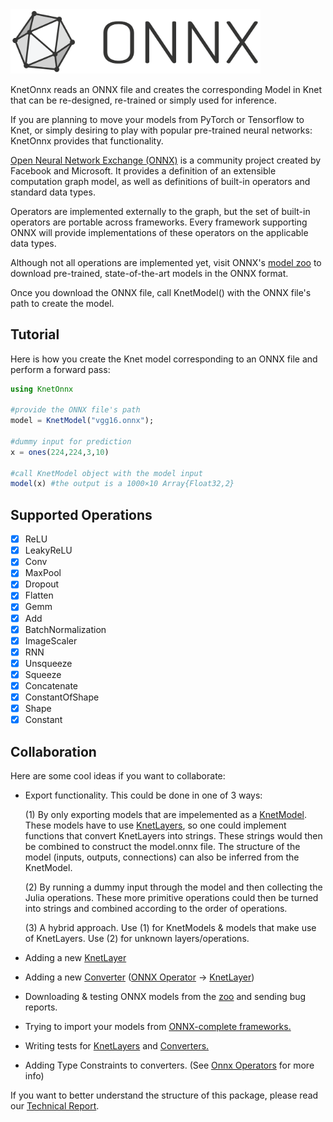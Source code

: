 <img src="https://github.com/onnx/onnx/blob/master/docs/ONNX_logo_main.png?raw=true" width="400">

KnetOnnx reads an ONNX file and creates the corresponding Model in Knet that can be re-designed, re-trained or simply used for inference.

If you are planning to move your models from PyTorch or Tensorflow to Knet, or simply desiring to play with popular pre-trained neural networks: KnetOnnx provides that functionality.

[Open Neural Network Exchange (ONNX)](https://onnx.ai/)
 is a community project created by Facebook and Microsoft. It provides a definition of an extensible computation graph model, as well as definitions of built-in operators and standard data types.

Operators are implemented externally to the graph, but the set of built-in operators are portable across frameworks. Every framework supporting ONNX will provide implementations of these operators on the applicable data types.

Although not all operations are implemented yet, visit ONNX's [model zoo](https://github.com/onnx/models) to download pre-trained, state-of-the-art models in the ONNX format.

Once you download the ONNX file, call KnetModel() with the ONNX file's path to create the model.

## Tutorial

Here is how you create the Knet model corresponding to an ONNX file and perform a forward pass:

```julia
using KnetOnnx

#provide the ONNX file's path
model = KnetModel("vgg16.onnx");

#dummy input for prediction
x = ones(224,224,3,10)

#call KnetModel object with the model input
model(x) #the output is a 1000×10 Array{Float32,2}
```

## Supported Operations
- [x] ReLU
- [x] LeakyReLU
- [x] Conv
- [x] MaxPool
- [x] Dropout
- [x] Flatten
- [x] Gemm
- [x] Add
- [x] BatchNormalization
- [x] ImageScaler
- [x] RNN
- [x] Unsqueeze
- [x] Squeeze
- [x] Concatenate
- [x] ConstantOfShape
- [x] Shape
- [x] Constant

## Collaboration
Here are some cool ideas if you want to collaborate:
- Export functionality. This could be done in one of 3 ways:

	(1)  By only exporting models that are impelemented as a [KnetModel](https://github.com/egeersu/KnetOnnx.jl/blob/master/src/KnetModel.jl). These models have to use [KnetLayers](https://github.com/egeersu/KnetOnnx.jl/tree/master/src/KnetLayers), so one could implement functions that convert KnetLayers into strings. These strings would then be combined to construct the model.onnx file. The structure of the model (inputs, outputs, connections) can also be inferred from the KnetModel.

	(2) By running a dummy input through the model and then collecting the Julia operations. These more primitive operations could then be turned into strings and combined according to the order of operations.

	(3) A hybrid approach. Use (1) for KnetModels & models that make use of KnetLayers. Use (2) for unknown layers/operations. 

- Adding a new [KnetLayer](https://github.com/egeersu/KnetOnnx.jl/tree/master/src/KnetLayers)
- Adding a new [Converter](https://github.com/egeersu/KnetOnnx.jl/blob/master/src/converters.jl) ([ONNX Operator](https://github.com/onnx/onnx/blob/master/docs/Operators.md) -> [KnetLayer](https://github.com/egeersu/KnetOnnx.jl/tree/master/src/KnetLayers))
- Downloading & testing ONNX models from the [zoo](https://github.com/onnx/models) and sending bug reports.
- Trying to import your models from [ONNX-complete frameworks.](https://onnx.ai/supported-tools.html#buildModel) 
- Writing tests for [KnetLayers](https://github.com/egeersu/KnetOnnx.jl/tree/master/src/KnetLayers) and [Converters.](https://github.com/egeersu/KnetOnnx.jl/blob/master/src/converters.jl)
- Adding Type Constraints to converters. (See [Onnx Operators](https://github.com/onnx/onnx/blob/master/docs/Operators.md) for more info)

If you want to better understand the structure of this package, please read our [Technical Report](https://github.com/egeersu/KnetOnnx.jl/blob/master/KnetOnnx-Report.pdf).
